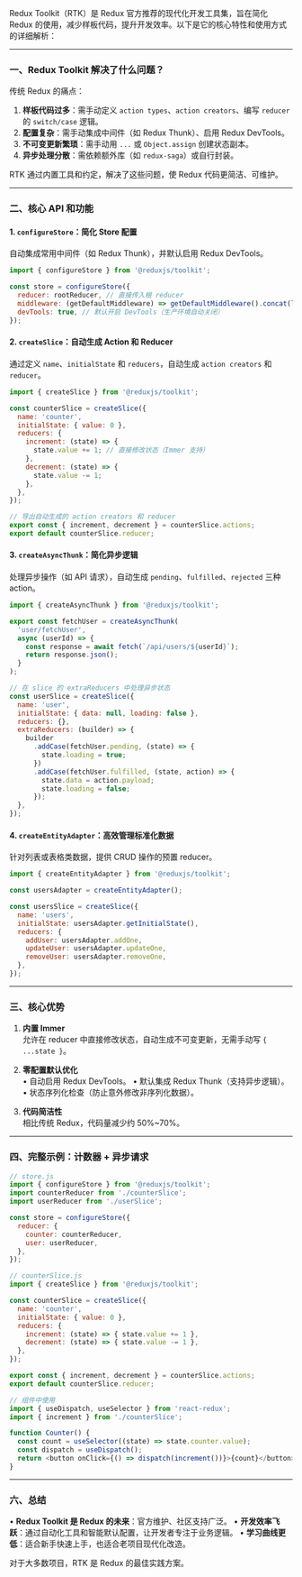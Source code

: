 Redux Toolkit（RTK）是 Redux 官方推荐的现代化开发工具集，旨在简化 Redux 的使用，减少样板代码，提升开发效率。以下是它的核心特性和使用方式的详细解析：

---

### 一、**Redux Toolkit 解决了什么问题？**
传统 Redux 的痛点：
1. **样板代码过多**：需手动定义 `action types`、`action creators`、编写 `reducer` 的 `switch/case` 逻辑。
2. **配置复杂**：需手动集成中间件（如 Redux Thunk）、启用 Redux DevTools。
3. **不可变更新繁琐**：需手动用 `...` 或 `Object.assign` 创建状态副本。
4. **异步处理分散**：需依赖额外库（如 `redux-saga`）或自行封装。

RTK 通过内置工具和约定，解决了这些问题，使 Redux 代码更简洁、可维护。

---

### 二、**核心 API 和功能**

#### 1. **`configureStore`：简化 Store 配置**
自动集成常用中间件（如 Redux Thunk），并默认启用 Redux DevTools。

```javascript
import { configureStore } from '@reduxjs/toolkit';

const store = configureStore({
  reducer: rootReducer, // 直接传入根 reducer
  middleware: (getDefaultMiddleware) => getDefaultMiddleware().concat(logger), // 可添加自定义中间件
  devTools: true, // 默认开启 DevTools（生产环境自动关闭）
});
```

#### 2. **`createSlice`：自动生成 Action 和 Reducer**
通过定义 `name`、`initialState` 和 `reducers`，自动生成 `action creators` 和 `reducer`。

```javascript
import { createSlice } from '@reduxjs/toolkit';

const counterSlice = createSlice({
  name: 'counter',
  initialState: { value: 0 },
  reducers: {
    increment: (state) => {
      state.value += 1; // 直接修改状态（Immer 支持）
    },
    decrement: (state) => {
      state.value -= 1;
    },
  },
});

// 导出自动生成的 action creators 和 reducer
export const { increment, decrement } = counterSlice.actions;
export default counterSlice.reducer;
```

#### 3. **`createAsyncThunk`：简化异步逻辑**
处理异步操作（如 API 请求），自动生成 `pending`、`fulfilled`、`rejected` 三种 action。

```javascript
import { createAsyncThunk } from '@reduxjs/toolkit';

export const fetchUser = createAsyncThunk(
  'user/fetchUser',
  async (userId) => {
    const response = await fetch(`/api/users/${userId}`);
    return response.json();
  }
);

// 在 slice 的 extraReducers 中处理异步状态
const userSlice = createSlice({
  name: 'user',
  initialState: { data: null, loading: false },
  reducers: {},
  extraReducers: (builder) => {
    builder
      .addCase(fetchUser.pending, (state) => {
        state.loading = true;
      })
      .addCase(fetchUser.fulfilled, (state, action) => {
        state.data = action.payload;
        state.loading = false;
      });
  },
});
```

#### 4. **`createEntityAdapter`：高效管理标准化数据**
针对列表或表格类数据，提供 CRUD 操作的预置 reducer。

```javascript
import { createEntityAdapter } from '@reduxjs/toolkit';

const usersAdapter = createEntityAdapter();

const usersSlice = createSlice({
  name: 'users',
  initialState: usersAdapter.getInitialState(),
  reducers: {
    addUser: usersAdapter.addOne,
    updateUser: usersAdapter.updateOne,
    removeUser: usersAdapter.removeOne,
  },
});
```

---

### 三、**核心优势**
1. **内置 Immer**  
   允许在 reducer 中直接修改状态，自动生成不可变更新，无需手动写 `{ ...state }`。
   
2. **零配置默认优化**  
   • 自动启用 Redux DevTools。
   • 默认集成 Redux Thunk（支持异步逻辑）。
   • 状态序列化检查（防止意外修改非序列化数据）。

3. **代码简洁性**  
   相比传统 Redux，代码量减少约 50%~70%。

---

### 四、**完整示例：计数器 + 异步请求**
```javascript
// store.js
import { configureStore } from '@reduxjs/toolkit';
import counterReducer from './counterSlice';
import userReducer from './userSlice';

const store = configureStore({
  reducer: {
    counter: counterReducer,
    user: userReducer,
  },
});

// counterSlice.js
import { createSlice } from '@reduxjs/toolkit';

const counterSlice = createSlice({
  name: 'counter',
  initialState: { value: 0 },
  reducers: {
    increment: (state) => { state.value += 1 },
    decrement: (state) => { state.value -= 1 },
  },
});

export const { increment, decrement } = counterSlice.actions;
export default counterSlice.reducer;

// 组件中使用
import { useDispatch, useSelector } from 'react-redux';
import { increment } from './counterSlice';

function Counter() {
  const count = useSelector((state) => state.counter.value);
  const dispatch = useDispatch();
  return <button onClick={() => dispatch(increment())}>{count}</button>;
}
```

---

### 六、**总结**
• **Redux Toolkit 是 Redux 的未来**：官方维护、社区支持广泛。
• **开发效率飞跃**：通过自动化工具和智能默认配置，让开发者专注于业务逻辑。
• **学习曲线更低**：适合新手快速上手，也适合老项目现代化改造。

对于大多数项目，RTK 是 Redux 的最佳实践方案。